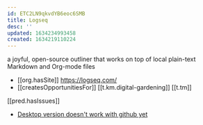 ```yaml
---
id: ETC2LN9qkvdYB6eoc6SMB
title: Logseq
desc: ''
updated: 1634234993458
created: 1634219110224
---
```


a joyful, open-source outliner that works on top of local plain-text Markdown and Org-mode files

- [[org.hasSite]] https://logseq.com/
- [[createsOpportunitiesFor]] [[t.km.digital-gardening]] [[t.tm]]

[[pred.hasIssues]]

- [Desktop version doesn't work with github yet](https://www.reddit.com/r/logseq/comments/og3tkf/github_repository_for_desktop_app/)
